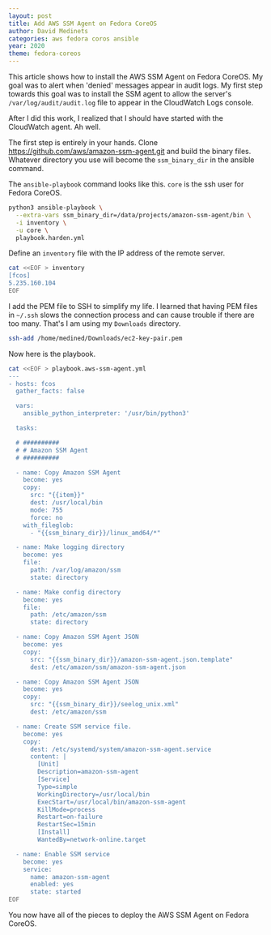 ```yaml
---
layout: post
title: Add AWS SSM Agent on Fedora CoreOS
author: David Medinets
categories: aws fedora coros ansible
year: 2020
theme: fedora-coreos
---
```


This article shows how to install the AWS SSM Agent on Fedora CoreOS. My goal was to alert when 'denied' messages appear in audit logs. My first step towards this goal was to install the SSM agent to allow the server's `/var/log/audit/audit.log` file to appear in the CloudWatch Logs console.

After I did this work, I realized that I should have started with the CloudWatch agent. Ah well.

The first step is entirely in your hands. Clone https://github.com/aws/amazon-ssm-agent.git and build the binary files. Whatever directory you use will become the `ssm_binary_dir` in the ansible command.

The `ansible-playbook` command looks like this. `core` is the ssh user for Fedora CoreOS.

```bash
python3 ansible-playbook \
  --extra-vars ssm_binary_dir=/data/projects/amazon-ssm-agent/bin \
  -i inventory \
  -u core \
  playbook.harden.yml
```

Define an `inventory` file with the IP address of the remote server.

```bash
cat <<EOF > inventory
[fcos]
5.235.160.104
EOF
```

I add the PEM file to SSH to simplify my life. I learned that having PEM files in `~/.ssh` slows the connection process and can cause trouble if there are too many. That's I am using my `Downloads` directory.

```bash
ssh-add /home/medined/Downloads/ec2-key-pair.pem
```

Now here is the playbook.

```bash
cat <<EOF > playbook.aws-ssm-agent.yml
---
- hosts: fcos
  gather_facts: false

  vars:
    ansible_python_interpreter: '/usr/bin/python3'

  tasks:

  # ##########
  # # Amazon SSM Agent
  # ##########

  - name: Copy Amazon SSM Agent
    become: yes
    copy:
      src: "{{item}}"
      dest: /usr/local/bin
      mode: 755
      force: no
    with_fileglob:
      - "{{ssm_binary_dir}}/linux_amd64/*"

  - name: Make logging directory
    become: yes
    file:
      path: /var/log/amazon/ssm
      state: directory

  - name: Make config directory
    become: yes
    file:
      path: /etc/amazon/ssm
      state: directory

  - name: Copy Amazon SSM Agent JSON
    become: yes
    copy:
      src: "{{ssm_binary_dir}}/amazon-ssm-agent.json.template"
      dest: /etc/amazon/ssm/amazon-ssm-agent.json

  - name: Copy Amazon SSM Agent JSON
    become: yes
    copy:
      src: "{{ssm_binary_dir}}/seelog_unix.xml"
      dest: /etc/amazon/ssm

  - name: Create SSM service file.
    become: yes
    copy:
      dest: /etc/systemd/system/amazon-ssm-agent.service
      content: |
        [Unit]
        Description=amazon-ssm-agent
        [Service]
        Type=simple
        WorkingDirectory=/usr/local/bin
        ExecStart=/usr/local/bin/amazon-ssm-agent
        KillMode=process
        Restart=on-failure
        RestartSec=15min
        [Install]
        WantedBy=network-online.target

  - name: Enable SSM service
    become: yes
    service:
      name: amazon-ssm-agent
      enabled: yes
      state: started
EOF
```

You now have all of the pieces to deploy the AWS SSM Agent on Fedora CoreOS.
